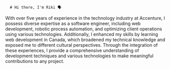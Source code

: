       # Hi there, I'm Riki 🗣

With over five years of experience in the technology industry at Accenture, I possess diverse expertise as a software engineer, including web development, robotic process automation, and optimizing client operations using various technologies. 
Additionally, I enhanced my skills by learning web development in Canada, which broadened my technical knowledge and exposed me to different cultural perspectives.
Through the integration of these experiences, I provide a comprehensive understanding of development techniques and various technologies to make meaningful contributions to any project.

<!--
**riki-nakayashiki/riki-nakayashiki** is a ✨ _special_ ✨ repository because its `README.md` (this file) appears on your GitHub profile.

Here are some ideas to get you started:

- 🔭 I’m currently working on ...
- 🌱 I’m currently learning ...
- 👯 I’m looking to collaborate on ...
- 🤔 I’m looking for help with ...
- 💬 Ask me about ...
- 📫 How to reach me: ...
- 😄 Pronouns: ...
- ⚡ Fun fact: ...
-->
